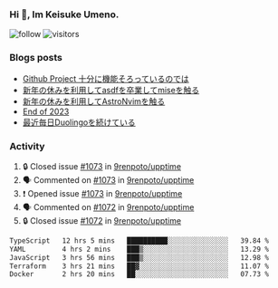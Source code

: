 ### Hi 👋, Im Keisuke Umeno.

<!--
**9renpoto/9renpoto** is a ✨ _special_ ✨ repository because its `README.md` (this file) appears on your GitHub profile.

Here are some ideas to get you started:

- 🔭 I’m currently working on ...
- 🌱 I’m currently learning ...
- 👯 I’m looking to collaborate on ...
- 🤔 I’m looking for help with ...
- 💬 Ask me about ...
- 📫 How to reach me: ...
- 😄 Pronouns: ...
- ⚡ Fun fact: ...
-->

![follow](https://img.shields.io/github/followers/9renpoto?label=Follow&style=social)
![visitors](https://komarev.com/ghpvc/?username=9renpoto&label=Profile%20views&color=0e75b6&style=flat)

### Blogs posts

<!-- BLOG-POST-LIST:START -->
- [Github Project 十分に機能そろっているのでは](https://9renpoto.win/entry/2024/01/14/gh-projects)
- [新年の休みを利用してasdfを卒業してmiseを触る](https://9renpoto.win/entry/2024/01/07/mise)
- [新年の休みを利用してAstroNvimを触る](https://9renpoto.win/entry/2024/01/03/new-year-holidays)
- [End of 2023](https://9renpoto.win/entry/2023/12/31/end)
- [最近毎日Duolingoを続けている](https://9renpoto.win/entry/2023/12/05/duolingo)
<!-- BLOG-POST-LIST:END -->

### Activity

<!--START_SECTION:activity-->
1. 🔒 Closed issue [#1073](https://github.com/9renpoto/upptime/issues/1073) in [9renpoto/upptime](https://github.com/9renpoto/upptime)
2. 🗣 Commented on [#1073](https://github.com/9renpoto/upptime/issues/1073#issuecomment-1914099667) in [9renpoto/upptime](https://github.com/9renpoto/upptime)
3. ❗ Opened issue [#1073](https://github.com/9renpoto/upptime/issues/1073) in [9renpoto/upptime](https://github.com/9renpoto/upptime)
4. 🗣 Commented on [#1072](https://github.com/9renpoto/upptime/issues/1072#issuecomment-1913712471) in [9renpoto/upptime](https://github.com/9renpoto/upptime)
5. 🔒 Closed issue [#1072](https://github.com/9renpoto/upptime/issues/1072) in [9renpoto/upptime](https://github.com/9renpoto/upptime)
<!--END_SECTION:activity-->

<!--START_SECTION:waka-->

```txt
TypeScript   12 hrs 5 mins   ██████████░░░░░░░░░░░░░░░   39.84 %
YAML         4 hrs 2 mins    ███▒░░░░░░░░░░░░░░░░░░░░░   13.29 %
JavaScript   3 hrs 56 mins   ███▒░░░░░░░░░░░░░░░░░░░░░   12.98 %
Terraform    3 hrs 21 mins   ██▓░░░░░░░░░░░░░░░░░░░░░░   11.07 %
Docker       2 hrs 20 mins   ██░░░░░░░░░░░░░░░░░░░░░░░   07.73 %
```

<!--END_SECTION:waka-->
